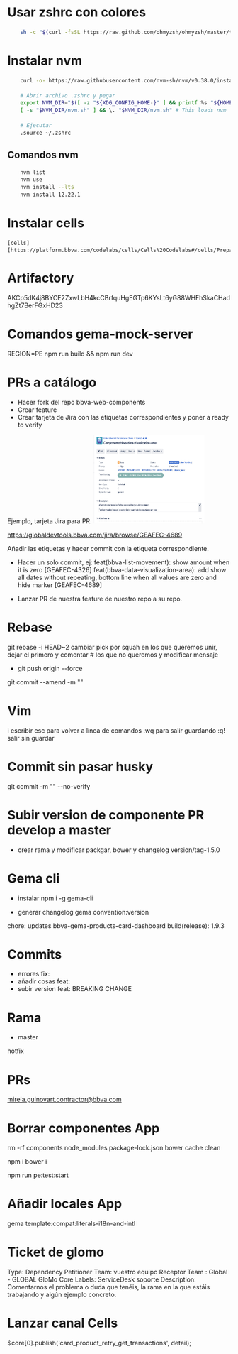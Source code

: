 # Usar zshrc con colores

```zsh
    sh -c "$(curl -fsSL https://raw.github.com/ohmyzsh/ohmyzsh/master/tools/install.sh)"
```

# Instalar nvm

```zsh
    curl -o- https://raw.githubusercontent.com/nvm-sh/nvm/v0.38.0/install.sh | bash

    # Abrir archivo .zshrc y pegar
    export NVM_DIR="$([ -z "${XDG_CONFIG_HOME-}" ] && printf %s "${HOME}/.nvm" || printf %s "${XDG_CONFIG_HOME}/nvm")"
    [ -s "$NVM_DIR/nvm.sh" ] && \. "$NVM_DIR/nvm.sh" # This loads nvm

    # Ejecutar
    .source ~/.zshrc
```

## Comandos nvm

```zsh
    nvm list
    nvm use
    nvm install --lts
    nvm install 12.22.1
```

# Instalar cells
    
    [cells][https://platform.bbva.com/codelabs/cells/Cells%20Codelabs#/cells/Prepare%20your%20Cells%20Environment/Overview/]


# Artifactory

AKCp5dK4j8BYCE2ZxwLbH4kcCBrfquHgEGTp6KYsLt6yG88WHFhSkaCHadhgZt7BerFGxHD23

# Comandos gema-mock-server
REGION=PE npm run build && npm run dev


# PRs a catálogo
- Hacer fork del repo bbva-web-components
- Crear feature
- Crear tarjeta de Jira con las etiquetas correspondientes y poner a ready to verify

Ejemplo, tarjeta Jira para PR.
<img src="./images/tarjeta_jira_PR_catalogo.png" width="250" height="200">

https://globaldevtools.bbva.com/jira/browse/GEAFEC-4689

Añadir las etiquetas y hacer commit con la etiqueta correspondiente.

- Hacer un solo commit, ej:
feat(bbva-list-movement): show amount when it is zero [GEAFEC-4326]
feat(bbva-data-visualization-area): add show all dates without repeating, bottom line when all values ​​are zero and hide marker [GEAFEC-4689]

- Lanzar PR de nuestra feature de nuestro repo a su repo.

# Rebase
git rebase -i HEAD~2
cambiar pick por squah en los que queremos unir, dejar el primero y comentar # los que no queremos y modificar mensaje

- git push origin --force

git commit --amend -m ""
# Vim
i    escribir
esc  para volver a linea de comandos
:wq  para salir guardando
:q!  salir sin guardar


# Commit sin pasar husky
git commit -m "" --no-verify



# Subir version de componente PR develop a master
- crear rama y modificar packgar, bower y changelog
version/tag-1.5.0


# Gema cli
- instalar
npm i -g gema-cli

- generar changelog
gema convention:version

chore: updates bbva-gema-products-card-dashboard
build(release): 1.9.3

# Commits

- errores
fix:
- añadir cosas 
feat: 
- subir version
feat: 
        BREAKING CHANGE

# Rama 
- master

hotfix

# PRs
mireia.guinovart.contractor@bbva.com

# Borrar componentes App

rm -rf components node_modules package-lock.json
bower cache clean

npm i
bower i

npm run pe:test:start

# Añadir locales App

gema template:compat:literals-i18n-and-intl



# Ticket de glomo

Type: Dependency
Petitioner Team: vuestro equipo
Receptor Team : Global - GLOBAL GloMo Core
Labels: ServiceDesk soporte
Description: Comentarnos el problema o duda que tenéis, la rama en la que estáis trabajando y algún ejemplo concreto.

# Lanzar canal Cells

$core[0].publish('card_product_retry_get_transactions', detail);